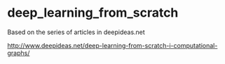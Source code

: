 # deep_learning_from_scratch

Based on the series of articles in deepideas.net

http://www.deepideas.net/deep-learning-from-scratch-i-computational-graphs/
